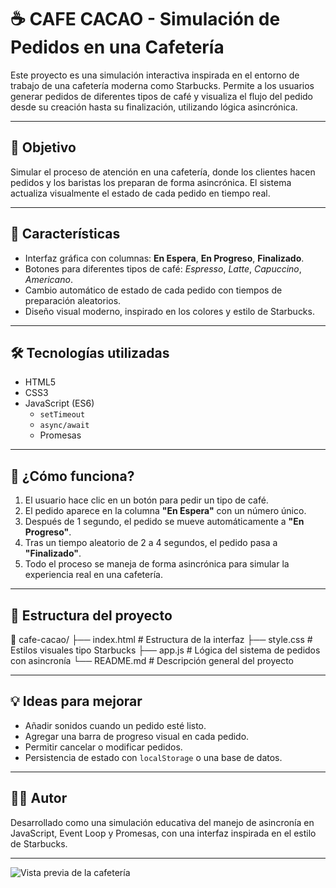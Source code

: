 # ☕ CAFE CACAO - Simulación de Pedidos en una Cafetería

Este proyecto es una simulación interactiva inspirada en el entorno de trabajo de una cafetería moderna como Starbucks. Permite a los usuarios generar pedidos de diferentes tipos de café y visualiza el flujo del pedido desde su creación hasta su finalización, utilizando lógica asincrónica.

---

## 🎯 Objetivo

Simular el proceso de atención en una cafetería, donde los clientes hacen pedidos y los baristas los preparan de forma asincrónica. El sistema actualiza visualmente el estado de cada pedido en tiempo real.

---

## 🧩 Características

- Interfaz gráfica con columnas: **En Espera**, **En Progreso**, **Finalizado**.
- Botones para diferentes tipos de café: *Espresso*, *Latte*, *Capuccino*, *Americano*.
- Cambio automático de estado de cada pedido con tiempos de preparación aleatorios.
- Diseño visual moderno, inspirado en los colores y estilo de Starbucks.

---

## 🛠️ Tecnologías utilizadas

- HTML5
- CSS3
- JavaScript (ES6)
  - `setTimeout`
  - `async/await`
  - Promesas

---

## 🧪 ¿Cómo funciona?

1. El usuario hace clic en un botón para pedir un tipo de café.
2. El pedido aparece en la columna **"En Espera"** con un número único.
3. Después de 1 segundo, el pedido se mueve automáticamente a **"En Progreso"**.
4. Tras un tiempo aleatorio de 2 a 4 segundos, el pedido pasa a **"Finalizado"**.
5. Todo el proceso se maneja de forma asincrónica para simular la experiencia real en una cafetería.

---

## 📂 Estructura del proyecto
📁 cafe-cacao/
├── index.html # Estructura de la interfaz
├── style.css # Estilos visuales tipo Starbucks
├── app.js # Lógica del sistema de pedidos con asincronía
└── README.md # Descripción general del proyecto


---

## 💡 Ideas para mejorar

- Añadir sonidos cuando un pedido esté listo.
- Agregar una barra de progreso visual en cada pedido.
- Permitir cancelar o modificar pedidos.
- Persistencia de estado con `localStorage` o una base de datos.

---

## 👨‍💻 Autor

Desarrollado como una simulación educativa del manejo de asincronía en JavaScript, Event Loop y Promesas, con una interfaz inspirada en el estilo de Starbucks.

---

![Vista previa de la cafetería](https://i.postimg.cc/MKwmqKY7/Cafeteria.png)





